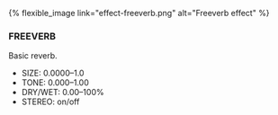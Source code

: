 ---
---
{% flexible_image link="effect-freeverb.png" alt="Freeverb effect" %}

### FREEVERB
Basic reverb.

* SIZE: 0.0000–1.0
* TONE: 0.000–1.00
* DRY/WET: 0.00–100%
* STEREO: on/off
